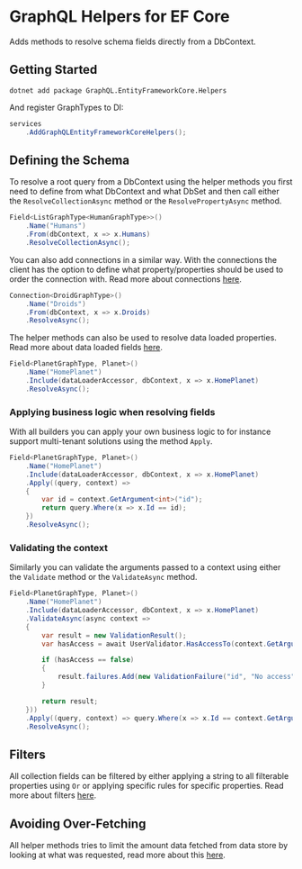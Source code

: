# GraphQL Helpers for EF Core

Adds methods to resolve schema fields directly from a DbContext.

## Getting Started

```
dotnet add package GraphQL.EntityFrameworkCore.Helpers
```

And register GraphTypes to DI:

```c#
services
    .AddGraphQLEntityFrameworkCoreHelpers();
```

## Defining the Schema

To resolve a root query from a DbContext using the helper methods you first need to define from what DbContext and what DbSet and then call either the `ResolveCollectionAsync` method or the `ResolvePropertyAsync` method.

```c#
Field<ListGraphType<HumanGraphType>>()
    .Name("Humans")
    .From(dbContext, x => x.Humans)
    .ResolveCollectionAsync();
```

You can also add connections in a similar way. With the connections the client has the option to define what property/properties should be used to order the connection with. Read more about connections [here](documentation/Connections.md).

```c#
Connection<DroidGraphType>()
    .Name("Droids")
    .From(dbContext, x => x.Droids)
    .ResolveAsync();
```

The helper methods can also be used to resolve data loaded properties. Read more about data loaded fields [here](documentation/DataLoadedFields.md).

```c#
Field<PlanetGraphType, Planet>()
    .Name("HomePlanet")
    .Include(dataLoaderAccessor, dbContext, x => x.HomePlanet)
    .ResolveAsync();
```

### Applying business logic when resolving fields

With all builders you can apply your own business logic to for instance support multi-tenant solutions using the method `Apply`.

```c#
Field<PlanetGraphType, Planet>()
    .Name("HomePlanet")
    .Include(dataLoaderAccessor, dbContext, x => x.HomePlanet)
    .Apply((query, context) =>
    {
        var id = context.GetArgument<int>("id");
        return query.Where(x => x.Id == id);
    })
    .ResolveAsync();
```

### Validating the context

Similarly you can validate the arguments passed to a context using either the `Validate` method or the `ValidateAsync` method.

```c#
Field<PlanetGraphType, Planet>()
    .Name("HomePlanet")
    .Include(dataLoaderAccessor, dbContext, x => x.HomePlanet)
    .ValidateAsync(async context =>
    {
        var result = new ValidationResult();
        var hasAccess = await UserValidator.HasAccessTo(context.GetArgument<int>("id"));

        if (hasAccess == false)
        {
            result.failures.Add(new ValidationFailure("id", "No access"));
        }

        return result;
    }))
    .Apply((query, context) => query.Where(x => x.Id == context.GetArgument<int>("id")))
    .ResolveAsync();
```

## Filters

All collection fields can be filtered by either applying a string to all filterable properties using `Or` or applying specific rules for specific properties. Read more about filters [here](documentation/Filters.md).

## Avoiding Over-Fetching

All helper methods tries to limit the amount data fetched from data store by looking at what was requested, read more about this [here](documentation/SelectFromRequest.md).